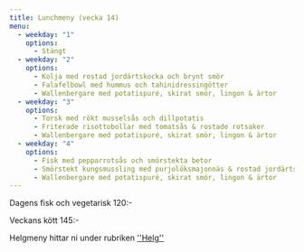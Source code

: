 ```yaml
---
title: Lunchmeny (vecka 14)
menu:
  - weekday: "1"
    options:
      - Stängt
  - weekday: "2"
    options:
      - Kolja med rostad jordärtskocka och brynt smör
      - Falafelbowl med hummus och tahinidressingötter
      - Wallenbergare med potatispuré, skirat smör, lingon & ärtor
  - weekday: "3"
    options:
      - Torsk med rökt musselsås och dillpotatis
      - Friterade risottobollar med tomatsås & rostade rotsaker
      - Wallenbergare med potatispuré, skirat smör, lingon & ärtor
  - weekday: "4"
    options:
      - Fisk med pepparrotsås och smörstekta betor 
      - Smörstekt kungsmussling med purjolöksmajonnäs & rostad jordärtskocka
      - Wallenbergare med potatispuré, skirat smör, lingon & ärtor
---
```

Dagens fisk och vegetarisk 120:-

Veckans kött 145:-



Helgmeny hittar ni under rubriken [''Helg''](https://www.restaurangstoraholm.se/helg?i=2)